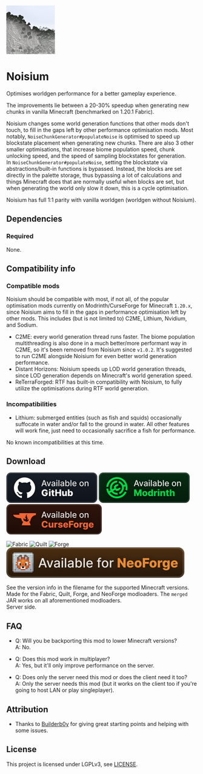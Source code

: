 ![Noisium icon](docs/assets/icon/icon_128x128.png)

# Noisium

Optimises worldgen performance for a better gameplay experience.

The improvements lie between a 20-30% speedup when generating new chunks in vanilla Minecraft (benchmarked on 1.20.1 Fabric).

Noisium changes some world generation functions that other mods don't touch, to fill in the gaps left by other performance optimisation
mods.
Most notably, `NoiseChunkGenerator#populateNoise` is optimised to speed up blockstate placement when generating new chunks. There are also 3
other smaller optimisations, that increase biome population speed, chunk unlocking speed, and the speed of sampling blockstates for
generation.  
In `NoiseChunkGenerator#populateNoise`, setting the blockstate via abstractions/built-in functions is bypassed. Instead, the blocks are set
directly in the palette storage, thus bypassing a lot of calculations and things Minecraft does that are normally useful when blocks are
set, but when generating the world only slow it down, this is a cycle optimisation.

Noisium has full 1:1 parity with vanilla worldgen (worldgen without Noisium).

## Dependencies

### Required

None.

## Compatibility info

### Compatible mods

Noisium should be compatible with most, if not all, of the popular optimisation mods currently on Modrinth/CurseForge for
Minecraft `1.20.x`, since Noisium aims to fill in the gaps in performance optimisation left by other mods.
This includes (but is not limited to) C2ME, Lithium, Nvidium, and Sodium.

- C2ME: every world generation thread runs faster. The biome population multithreading is also done in a much better/more performant way in
  C2ME, so it's been removed from Noisium since `v1.0.2`. It's suggested to run C2ME alongside Noisium for even better world generation
  performance.
- Distant Horizons: Noisium speeds up LOD world generation threads, since LOD generation depends on Minecraft's world generation speed.
- ReTerraForged: RTF has built-in compatibility with Noisium, to fully utilize the optimisations during RTF world generation.

### Incompatibilities

- Lithium: submerged entities (such as fish and squids) occasionally suffocate in water and/or fall to the ground in water. All other
  features will work fine, just need to occasionally sacrifice a fish for performance.

No known incompatibilities at this time.

## Download

[![GitHub](https://github.com/intergrav/devins-badges/raw/2dc967fc44dc73850eee42c133a55c8ffc5e30cb/assets/cozy/available/github_vector.svg)](https://github.com/Steveplays28/noisium)
[![Modrinth](https://github.com/intergrav/devins-badges/raw/2dc967fc44dc73850eee42c133a55c8ffc5e30cb/assets/cozy/available/modrinth_vector.svg)](https://modrinth.com/mod/noisium)
[![CurseForge](https://github.com/intergrav/devins-badges/raw/2dc967fc44dc73850eee42c133a55c8ffc5e30cb/assets/cozy/available/curseforge_vector.svg)](https://www.curseforge.com/minecraft/mc-mods/noisium)

![Fabric](https://github.com/intergrav/devins-badges/raw/2dc967fc44dc73850eee42c133a55c8ffc5e30cb/assets/compact/supported/fabric_vector.svg)
![Quilt](https://github.com/intergrav/devins-badges/raw/2dc967fc44dc73850eee42c133a55c8ffc5e30cb/assets/compact/supported/quilt_vector.svg)
![Forge](https://github.com/intergrav/devins-badges/raw/2dc967fc44dc73850eee42c133a55c8ffc5e30cb/assets/compact/supported/forge_vector.svg)
![NeoForge](docs/assets/badges/compact/supported/neoforge_vector.svg)

See the version info in the filename for the supported Minecraft versions.  
Made for the Fabric, Quilt, Forge, and NeoForge modloaders. The `merged` JAR works on all aforementioned modloaders.  
Server side.

## FAQ

- Q: Will you be backporting this mod to lower Minecraft versions?  
  A: No.

- Q: Does this mod work in multiplayer?  
  A: Yes, but it'll only improve performance on the server.

- Q: Does only the server need this mod or does the client need it too?  
  A: Only the server needs this mod (but it works on the client too if you're going to host LAN or play singleplayer).

## Attribution

- Thanks to [Builderb0y](https://modrinth.com/user/Builderb0y) for giving great starting points and helping with some issues.

## License

This project is licensed under LGPLv3, see [LICENSE](https://github.com/Steveplays28/noisium/blob/main/LICENSE).
